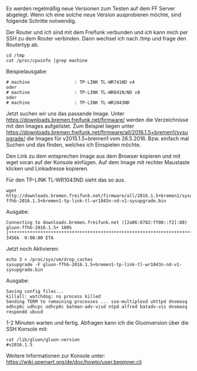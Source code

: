 Es werden regelmäßig neue Versionen zum Testen auf dem FF Server abgelegt.
Wenn ich eine solche neue Version ausprobieren möchte, sind folgende Schritte notwendig.

Der Router und _ich_ sind mit dem Freifunk verbunden und _ich_ kann mich per SSH zu dem Router verbinden. Dann wechsel ich nach /tmp und frage den Routertyp ab.

~~~
cd /tmp	 
cat /proc/cpuinfo |grep machine
~~~

Beispielausgabe:
~~~
# machine                 : TP-LINK TL-WR741ND v4
oder
# machine                 : TP-LINK TL-WR841N/ND v8
oder
# machine                 : TP-LINK TL-WR1043ND
~~~
Jetzt suchen wir uns das passende Image.
Unter https://downloads.bremen.freifunk.net/firmware/ werden die Verzeichnisse mit den Images aufgelistet.
Zum Beispiel liegen unter https://downloads.bremen.freifunk.net/firmware/all/2016.1.5+bremen1/sysupgrade/
die Images für v2015.1.5+bremen1 vom 26.5.2016. Bzw. einfach mal Suchen und das finden, welches ich Einspielen möchte.

Den Link zu dem entsprechen Image aus dem Browser kopieren und mit wget voran auf der Konsole einfügen. Auf dem Image mit rechter Maustaste klicken und Linkadresse kopieren.

Für den TP-LINK TL-WR1043ND sieht das so aus.
~~~
wget http://downloads.bremen.freifunk.net/firmware/all/2016.1.5+bremen1/sysupgrade/gluon-ffhb-2016.1.5+bremen1-tp-link-tl-wr1043n-nd-v1-sysupgrade.bin
~~~
Ausgabe:
~~~
Connecting to downloads.bremen.freifunk.net ([2a06:8782:ff00::f2]:80)
gluon-ffhb-2016.1.5+ 100% |********************************************************************************|  3456k  0:00:00 ETA
~~~
Jetzt noch Aktivieren:
~~~
echo 3 > /proc/sys/vm/drop_caches
sysupgrade -F gluon-ffhb-2016.1.5+bremen1-tp-link-tl-wr1043n-nd-v1-sysupgrade.bin
~~~
Ausgabe:
~~~
Saving config files...
killall: watchdog: no process killed
Sending TERM to remaining processes ... sse-multiplexd uhttpd dnsmasq odhcp6c udhcpc odhcp6c batman-adv-visd ntpd alfred batadv-vis dnsmasq respondd ubusd
~~~
1-2 Minuten warten und fertig. Abfragen kann ich die Gluonversion über die SSH Konsole mit:
~~~
cat /lib/gluon/gluon-version
#v2016.1.5
~~~

Weitere Informationen zur Konsole unter:
https://wiki.openwrt.org/de/doc/howto/user.beginner.cli

